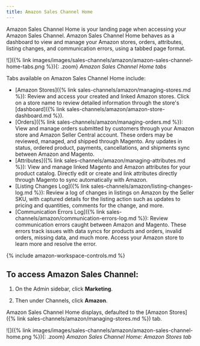 ```yaml
---
title: Amazon Sales Channel Home
---
```



Amazon Sales Channel Home is your landing page when accessing your Amazon Sales Channel. Amazon Sales Channel Home behaves as a dashboard to view and manage your Amazon stores, orders, attributes, listing changes, and communication errors, using a tabbed page format.

![]({% link images/images/sales-channels/amazon/amazon-sales-channel-home-tabs.png %}){: .zoom}
_Amazon Sales Channel Home tabs_

Tabs available on Amazon Sales Channel Home include:

- [Amazon Stores]({% link sales-channels/amazon/managing-stores.md %}): Review and access your created and linked Amazon stores. Click on a store name to review detailed information through the store's [dashboard]({% link sales-channels/amazon/amazon-store-dashboard.md %}).
- [Orders]({% link sales-channels/amazon/managing-orders.md %}): View and manage orders submitted by customers through your Amazon store and Amazon Seller Central account. These orders may be reviewed, managed, and shipped through Magento. Any updates in status, ordered product, payments, cancellations, and shipments sync between Amazon and Magento.
- [Attributes]({% link sales-channels/amazon/managing-attributes.md %}): View and manage linked Magento and Amazon attributes for your product catalog. Directly edit or create and link attributes directly through Magento to sync automatically with Amazon.
- [Listing Changes Log]({% link sales-channels/amazon/listing-changes-log.md %}): Review a log of changes in listings on Amazon by the Seller SKU, with captured details for the listing action such as updates to pricing and quantities, comments for the change, and more.
- [Communication Errors Log]({% link sales-channels/amazon/communication-errors-log.md %}): Review communication errors caught between Amazon and Magento. These errors track issues with data syncs for products and orders, invalid orders, missing data, and much more. Access your Amazon store to learn more and resolve the error.

{% include amazon-workspace-controls.md %}

## To access Amazon Sales Channel:

1. On the Admin sidebar, click **Marketing**.

1. Then under Channels, click **Amazon**.

Amazon Sales Channel Home displays, defaulted to the [Amazon Stores]({% link sales-channels/amazon/managing-stores.md %}) tab.

![]({% link images/images/sales-channels/amazon/amazon-sales-channel-home.png %}){: .zoom}
_Amazon Sales Channel Home: Amazon Stores tab_
